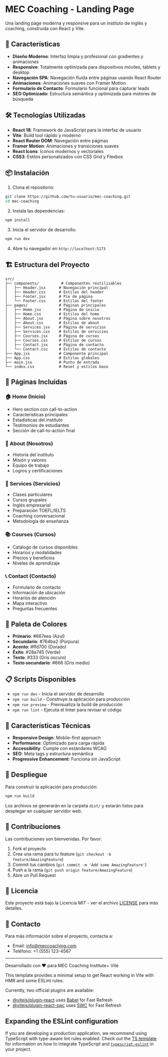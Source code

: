 # MEC Coaching - Landing Page

Una landing page moderna y responsive para un instituto de inglés y coaching, construida con React y Vite.

## 🚀 Características

- **Diseño Moderno**: Interfaz limpia y profesional con gradientes y animaciones
- **Responsive**: Totalmente optimizada para dispositivos móviles, tablets y desktop
- **Navegación SPA**: Navegación fluida entre páginas usando React Router
- **Animaciones**: Animaciones suaves con Framer Motion
- **Formulario de Contacto**: Formulario funcional para capturar leads
- **SEO Optimizado**: Estructura semántica y optimizada para motores de búsqueda

## 🛠️ Tecnologías Utilizadas

- **React 18**: Framework de JavaScript para la interfaz de usuario
- **Vite**: Build tool rápido y moderno
- **React Router DOM**: Navegación entre páginas
- **Framer Motion**: Animaciones y transiciones suaves
- **React Icons**: Iconos modernos y vectoriales
- **CSS3**: Estilos personalizados con CSS Grid y Flexbox

## 📦 Instalación

1. Clona el repositorio:
```bash
git clone https://github.com/tu-usuario/mec-coaching.git
cd mec-coaching
```

2. Instala las dependencias:
```bash
npm install
```

3. Inicia el servidor de desarrollo:
```bash
npm run dev
```

4. Abre tu navegador en `http://localhost:5173`

## 🏗️ Estructura del Proyecto

```
src/
├── components/          # Componentes reutilizables
│   ├── Header.jsx      # Navegación principal
│   ├── Header.css      # Estilos del header
│   ├── Footer.jsx      # Pie de página
│   └── Footer.css      # Estilos del footer
├── pages/              # Páginas principales
│   ├── Home.jsx        # Página de inicio
│   ├── Home.css        # Estilos del home
│   ├── About.jsx       # Página sobre nosotros
│   ├── About.css       # Estilos de about
│   ├── Services.jsx    # Página de servicios
│   ├── Services.css    # Estilos de servicios
│   ├── Courses.jsx     # Página de cursos
│   ├── Courses.css     # Estilos de cursos
│   ├── Contact.jsx     # Página de contacto
│   └── Contact.css     # Estilos de contacto
├── App.jsx             # Componente principal
├── App.css             # Estilos globales
├── main.jsx            # Punto de entrada
└── index.css           # Reset y estilos base
```

## 📱 Páginas Incluidas

### 🏠 Home (Inicio)
- Hero section con call-to-action
- Características principales
- Estadísticas del instituto
- Testimonios de estudiantes
- Sección de call-to-action final

### 👥 About (Nosotros)
- Historia del instituto
- Misión y valores
- Equipo de trabajo
- Logros y certificaciones

### 🎯 Services (Servicios)
- Clases particulares
- Cursos grupales
- Inglés empresarial
- Preparación TOEFL/IELTS
- Coaching conversacional
- Metodología de enseñanza

### 📚 Courses (Cursos)
- Catálogo de cursos disponibles
- Horarios y modalidades
- Precios y beneficios
- Niveles de aprendizaje

### 📞 Contact (Contacto)
- Formulario de contacto
- Información de ubicación
- Horarios de atención
- Mapa interactivo
- Preguntas frecuentes

## 🎨 Paleta de Colores

- **Primario**: #667eea (Azul)
- **Secundario**: #764ba2 (Púrpura)
- **Acento**: #ffd700 (Dorado)
- **Éxito**: #28a745 (Verde)
- **Texto**: #333 (Gris oscuro)
- **Texto secundario**: #666 (Gris medio)

## 📋 Scripts Disponibles

- `npm run dev` - Inicia el servidor de desarrollo
- `npm run build` - Construye la aplicación para producción
- `npm run preview` - Previsualiza la build de producción
- `npm run lint` - Ejecuta el linter para revisar el código

## 🌟 Características Técnicas

- **Responsive Design**: Mobile-first approach
- **Performance**: Optimizado para carga rápida
- **Accessibility**: Cumple con estándares WCAG
- **SEO**: Meta tags y estructura semántica
- **Progressive Enhancement**: Funciona sin JavaScript

## 🚀 Despliegue

Para construir la aplicación para producción:

```bash
npm run build
```

Los archivos se generarán en la carpeta `dist/` y estarán listos para desplegar en cualquier servidor web.

## 🤝 Contribuciones

Las contribuciones son bienvenidas. Por favor:

1. Fork el proyecto
2. Crea una rama para tu feature (`git checkout -b feature/AmazingFeature`)
3. Commit tus cambios (`git commit -m 'Add some AmazingFeature'`)
4. Push a la rama (`git push origin feature/AmazingFeature`)
5. Abre un Pull Request

## 📄 Licencia

Este proyecto está bajo la Licencia MIT - ver el archivo [LICENSE](LICENSE) para más detalles.

## 📧 Contacto

Para más información sobre el proyecto, contacta a:
- Email: info@meccoaching.com
- Teléfono: +1 (555) 123-4567

---

Desarrollado con ❤️ para MEC Coaching Institute+ Vite

This template provides a minimal setup to get React working in Vite with HMR and some ESLint rules.

Currently, two official plugins are available:

- [@vitejs/plugin-react](https://github.com/vitejs/vite-plugin-react/blob/main/packages/plugin-react) uses [Babel](https://babeljs.io/) for Fast Refresh
- [@vitejs/plugin-react-swc](https://github.com/vitejs/vite-plugin-react/blob/main/packages/plugin-react-swc) uses [SWC](https://swc.rs/) for Fast Refresh

## Expanding the ESLint configuration

If you are developing a production application, we recommend using TypeScript with type-aware lint rules enabled. Check out the [TS template](https://github.com/vitejs/vite/tree/main/packages/create-vite/template-react-ts) for information on how to integrate TypeScript and [`typescript-eslint`](https://typescript-eslint.io) in your project.

